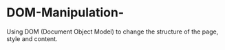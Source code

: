 # DOM-Manipulation-
Using DOM (Document Object Model) to change the structure of the page, style and content.
